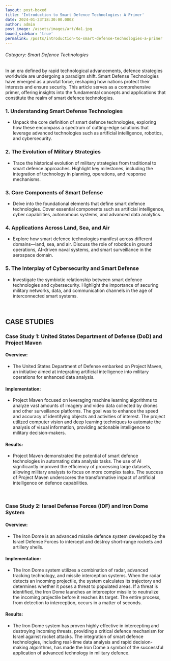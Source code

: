 ```yaml
---
layout: post-boxed
title: 'Introduction to Smart Defence Technologies: A Primer'
date: 2024-01-23T18:30:00.000Z
author: admin
post_image: /assets/images/art/da1.jpg
boxed_sidebar: 'true'
permalink: /posts/introduction-to-smart-defense-technologies-a-primer
---
```


###### Category: Smart Defence Technologies

In an era defined by rapid technological advancements, defence strategies worldwide are undergoing a paradigm shift. Smart Defense Technologies have emerged as a pivotal force, reshaping how nations protect their interests and ensure security. This article serves as a comprehensive primer, offering insights into the fundamental concepts and applications that constitute the realm of smart defence technologies.

### 1. Understanding Smart Defense Technologies

* Unpack the core definition of smart defence technologies, exploring how these encompass a spectrum of cutting-edge solutions that leverage advanced technologies such as artificial intelligence, robotics, and cybersecurity.

### 2. The Evolution of Military Strategies

* Trace the historical evolution of military strategies from traditional to smart defence approaches. Highlight key milestones, including the integration of technology in planning, operations, and response mechanisms.

### 3. Core Components of Smart Defense

* Delve into the foundational elements that define smart defence technologies. Cover essential components such as artificial intelligence, cyber capabilities, autonomous systems, and advanced data analytics.

### 4. Applications Across Land, Sea, and Air

* Explore how smart defence technologies manifest across different domains—land, sea, and air. Discuss the role of robotics in ground operations, AI-driven naval systems, and smart surveillance in the aerospace domain.

### 5. The Interplay of Cybersecurity and Smart Defense

* Investigate the symbiotic relationship between smart defence technologies and cybersecurity. Highlight the importance of securing military networks, data, and communication channels in the age of interconnected smart systems.

<br>

## CASE STUDIES

### Case Study 1: United States Department of Defense (DoD) and Project Maven

#### Overview:

* The United States Department of Defense embarked on Project Maven, an initiative aimed at integrating artificial intelligence into military operations for enhanced data analysis.

#### Implementation:

* Project Maven focused on leveraging machine learning algorithms to analyze vast amounts of imagery and video data collected by drones and other surveillance platforms. The goal was to enhance the speed and accuracy of identifying objects and activities of interest. The project utilized computer vision and deep learning techniques to automate the analysis of visual information, providing actionable intelligence to military decision-makers.

#### Results:

* Project Maven demonstrated the potential of smart defence technologies in automating data analysis tasks. The use of AI significantly improved the efficiency of processing large datasets, allowing military analysts to focus on more complex tasks. The success of Project Maven underscores the transformative impact of artificial intelligence on defence capabilities.

<br>

### Case Study 2: Israel Defense Forces (IDF) and Iron Dome System

#### Overview:

* The Iron Dome is an advanced missile defence system developed by the Israel Defense Forces to intercept and destroy short-range rockets and artillery shells.

#### Implementation:

* The Iron Dome system utilizes a combination of radar, advanced tracking technology, and missile interception systems. When the radar detects an incoming projectile, the system calculates its trajectory and determines whether it poses a threat to populated areas. If a threat is identified, the Iron Dome launches an interceptor missile to neutralize the incoming projectile before it reaches its target. The entire process, from detection to interception, occurs in a matter of seconds.

#### Results:

* The Iron Dome system has proven highly effective in intercepting and destroying incoming threats, providing a critical defence mechanism for Israel against rocket attacks. The integration of smart defence technologies, including real-time data analysis and rapid decision-making algorithms, has made the Iron Dome a symbol of the successful application of advanced technology in military defence.
